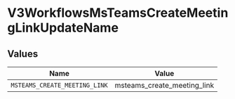 # V3WorkflowsMsTeamsCreateMeetingLinkUpdateName


## Values

| Name                          | Value                         |
| ----------------------------- | ----------------------------- |
| `MSTEAMS_CREATE_MEETING_LINK` | msteams_create_meeting_link   |